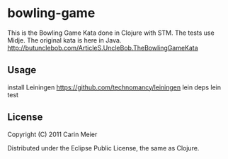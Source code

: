 # bowling-game

This is the Bowling Game Kata done in Clojure with STM. The tests use Midje.  The original kata is here in Java.  http://butunclebob.com/ArticleS.UncleBob.TheBowlingGameKata

## Usage

install Leiningen https://github.com/technomancy/leiningen
lein deps
lein test


## License

Copyright (C) 2011 Carin Meier

Distributed under the Eclipse Public License, the same as Clojure.
